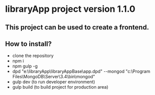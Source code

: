 # libraryApp project version 1.1.0
## This project can be used to create a frontend.
## How to install?
* clone the repository
* npm i
* npm gulp -g
* dpd "e:\libraryApp\libraryAppBase\app.dpd" --mongod "c:\Program Files\MongoDB\Server\3.4\bin\mongod"
* gulp dev (to run developer environment)
* gulp build (to build project for production area)
